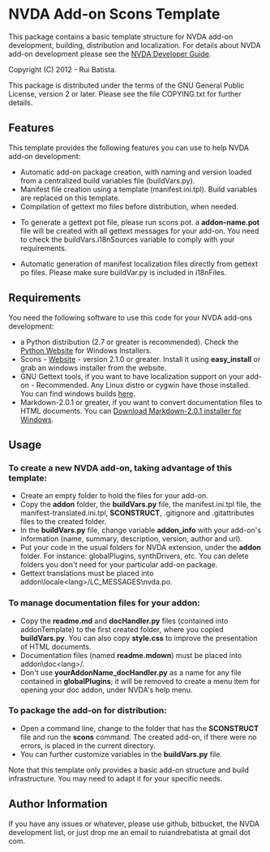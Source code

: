 # NVDA Add-on Scons Template

This package contains a basic template structure for NVDA add-on development, building, distribution and localization.
For details about NVDA add-on development please see the [NVDA Developer Guide](http://www.nvda-project.org/documentation/developerGuide.html).

Copyright (C) 2012 - Rui Batista.

This package is distributed under the terms of the GNU General Public License, version 2 or later. Please see the file COPYING.txt for further details.

## Features

This template provides the following features you can use to help NVDA add-on development:
* Automatic add-on package creation, with naming and version loaded from a centralized build variables file (buildVars.py).
* Manifest file creation using a template (manifest.ini.tpl). Build variables are replaced on this template.
* Compilation of gettext mo files before distribution, when needed.
- To generate a gettext pot file, please run scons pot. a **addon-name.pot** file will be created with all gettext messages for your add-on. You need to check the buildVars.i18nSources variable to comply with your requirements.
* Automatic generation of manifest localization files directly from gettext po files. Please make sure buildVar.py is included in i18nFiles.

## Requirements

You need the following software to use this code for your NVDA add-ons development:

- a Python distribution (2.7 or greater is recommended). Check the [Python Website](http://www.python.org) for Windows Installers.
- Scons - [Website](http://www.scons.org/) - version 2.1.0 or greater. Install it using **easy_install** or grab an windows installer from the website.
- GNU Gettext tools, if you want to have localization support on your add-on - Recommended. Any Linux distro or cygwin have those installed. You can find windows builds [here](http://gnuwin32.sourceforge.net/downlinks/gettext.php).
- Markdown-2.0.1 or greater, if you want to convert documentation files to HTML documents. You can [Download Markdown-2.0.1 installer for Windows](https://pypi.python.org/pypi/Markdown/2.0.1).


## Usage

### To create a new NVDA add-on, taking advantage of this template: ###

- Create an empty folder to hold the files for your add-on.
- Copy the **addon** folder, the **buildVars.py** file, the manifest.ini.tpl file, the manifest-translated.ini.tpl, **SCONSTRUCT**, .gitignore and .gitattributes files to the created folder.
- In the **buildVars.py** file, change variable **addon_info** with your add-on's information (name, summary, description, version, author and url).
- Put your code in the usual folders for NVDA extension, under the **addon** folder. For instance: globalPlugins, synthDrivers, etc. You can delete folders you don't need for your particular add-on package.
- Gettext translations must be placed into addon\locale\<lang>/LC_MESSAGES\nvda.po. 

### To manage documentation files for your addon: ###

- Copy the **readme.md** and **docHandler.py** files (contained into addonTemplate) to the first created folder, where you copied **buildVars.py**. You can also copy **style.css** to improve the presentation of HTML documents.
- Documentation files (named **readme.mdown**) must be placed into addon\doc\<lang>/.
- Don't use **yourAddonName_docHandler.py** as a name for any file contained in **globalPlugins**; it will be removed to create a menu item for opening your doc addon, under NVDA's help menu.

### To package the add-on for distribution: ###

- Open a command line, change to the folder that has the **SCONSTRUCT** file and run the **scons** command. The created add-on, if there were no errors, is placed in the current directory.
- You can further customize variables in the **buildVars.py** file.

Note that this template only provides a basic add-on structure and build infrastructure. You may need to adapt it for your specific needs.


## Author Information

If you have any issues or whatever, please use github, bitbucket, the NVDA development list, or just drop me an email to ruiandrebatista at gmail dot com.
